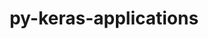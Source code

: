 ---
title: "py-keras-applications"
layout: cache
categories: [package, develop]
meta: {"versions": ["1.0.8"], "compilers": ["apple-clang@=14.0.0", "apple-clang@=14.0.3", "gcc@=11.3.0", "gcc@=7.3.1"], "oss": ["amzn2", "ubuntu22.04", "ventura"], "platforms": ["darwin", "linux"], "targets": ["aarch64", "ivybridge", "x86_64_v3", "x86_64_v4"], "stacks": ["ml-darwin-aarch64-mps", "ml-linux-x86_64-cpu", "ml-linux-x86_64-cuda", "ml-linux-x86_64-rocm", "root"], "num_specs": 12, "num_specs_by_stack": {"ml-darwin-aarch64-mps": 2, "root": 12, "ml-linux-x86_64-cuda": 3, "ml-linux-x86_64-rocm": 3, "ml-linux-x86_64-cpu": 3}}
spec_details: [{"hash": "lgvq4sgesx76hsjt2p4obwzfikqf3kkt", "compiler": "apple-clang@=14.0.0", "versions": ["1.0.8"], "os": "ventura", "platform": "darwin", "target": "aarch64", "variants": ["build_system=python_pip"], "stacks": ["ml-darwin-aarch64-mps", "root"], "size": "-", "tarball": "https://binaries.spack.io/develop/build_cache/darwin-ventura-aarch64/apple-clang-14.0.0/py-keras-applications-1.0.8/darwin-ventura-aarch64-apple-clang-14.0.0-py-keras-applications-1.0.8-lgvq4sgesx76hsjt2p4obwzfikqf3kkt.spack"}, {"hash": "bsrgyk3uqwzdiavmywki6e72v7rsktcr", "compiler": "apple-clang@=14.0.3", "versions": ["1.0.8"], "os": "ventura", "platform": "darwin", "target": "aarch64", "variants": ["build_system=python_pip"], "stacks": ["ml-darwin-aarch64-mps", "root"], "size": "-", "tarball": "https://binaries.spack.io/develop/build_cache/darwin-ventura-aarch64/apple-clang-14.0.3/py-keras-applications-1.0.8/darwin-ventura-aarch64-apple-clang-14.0.3-py-keras-applications-1.0.8-bsrgyk3uqwzdiavmywki6e72v7rsktcr.spack"}, {"hash": "yed3qwiwhj2dbppopinqtcgjdsxreq2f", "compiler": "gcc@=7.3.1", "versions": ["1.0.8"], "os": "amzn2", "platform": "linux", "target": "ivybridge", "variants": ["build_system=python_pip"], "stacks": ["root"], "size": "-", "tarball": "https://binaries.spack.io/develop/build_cache/linux-amzn2-ivybridge/gcc-7.3.1/py-keras-applications-1.0.8/linux-amzn2-ivybridge-gcc-7.3.1-py-keras-applications-1.0.8-yed3qwiwhj2dbppopinqtcgjdsxreq2f.spack"}, {"hash": "q6zxbvkfpmexd4bgfowjlz4rclpuokar", "compiler": "gcc@=7.3.1", "versions": ["1.0.8"], "os": "amzn2", "platform": "linux", "target": "ivybridge", "variants": ["build_system=python_pip"], "stacks": ["root"], "size": "-", "tarball": "https://binaries.spack.io/develop/build_cache/linux-amzn2-ivybridge/gcc-7.3.1/py-keras-applications-1.0.8/linux-amzn2-ivybridge-gcc-7.3.1-py-keras-applications-1.0.8-q6zxbvkfpmexd4bgfowjlz4rclpuokar.spack"}, {"hash": "an3zq4smdgeqlacghxej4watrv7mm6hl", "compiler": "gcc@=7.3.1", "versions": ["1.0.8"], "os": "amzn2", "platform": "linux", "target": "x86_64_v3", "variants": ["build_system=python_pip"], "stacks": ["root"], "size": "-", "tarball": "https://binaries.spack.io/develop/build_cache/linux-amzn2-x86_64_v3/gcc-7.3.1/py-keras-applications-1.0.8/linux-amzn2-x86_64_v3-gcc-7.3.1-py-keras-applications-1.0.8-an3zq4smdgeqlacghxej4watrv7mm6hl.spack"}, {"hash": "3kqgrjwh42m6tpxvu5dpkx35o3dwii3l", "compiler": "gcc@=7.3.1", "versions": ["1.0.8"], "os": "amzn2", "platform": "linux", "target": "x86_64_v3", "variants": ["build_system=python_pip"], "stacks": ["root"], "size": "-", "tarball": "https://binaries.spack.io/develop/build_cache/linux-amzn2-x86_64_v3/gcc-7.3.1/py-keras-applications-1.0.8/linux-amzn2-x86_64_v3-gcc-7.3.1-py-keras-applications-1.0.8-3kqgrjwh42m6tpxvu5dpkx35o3dwii3l.spack"}, {"hash": "k7s6fllkmrb2fdwb7gopkhlmg5bdj37p", "compiler": "gcc@=7.3.1", "versions": ["1.0.8"], "os": "amzn2", "platform": "linux", "target": "x86_64_v3", "variants": [], "stacks": ["root"], "size": "-", "tarball": "https://binaries.spack.io/develop/build_cache/linux-amzn2-x86_64_v3/gcc-7.3.1/py-keras-applications-1.0.8/linux-amzn2-x86_64_v3-gcc-7.3.1-py-keras-applications-1.0.8-k7s6fllkmrb2fdwb7gopkhlmg5bdj37p.spack"}, {"hash": "vno4fki7dpmxni7mvkzqjistabnhw23k", "compiler": "gcc@=7.3.1", "versions": ["1.0.8"], "os": "amzn2", "platform": "linux", "target": "x86_64_v3", "variants": [], "stacks": ["root"], "size": "-", "tarball": "https://binaries.spack.io/develop/build_cache/linux-amzn2-x86_64_v3/gcc-7.3.1/py-keras-applications-1.0.8/linux-amzn2-x86_64_v3-gcc-7.3.1-py-keras-applications-1.0.8-vno4fki7dpmxni7mvkzqjistabnhw23k.spack"}, {"hash": "ydo3p6dibcv7ef7qqumql425xoxbwklz", "compiler": "gcc@=7.3.1", "versions": ["1.0.8"], "os": "amzn2", "platform": "linux", "target": "x86_64_v4", "variants": [], "stacks": ["root"], "size": "-", "tarball": "https://binaries.spack.io/develop/build_cache/linux-amzn2-x86_64_v4/gcc-7.3.1/py-keras-applications-1.0.8/linux-amzn2-x86_64_v4-gcc-7.3.1-py-keras-applications-1.0.8-ydo3p6dibcv7ef7qqumql425xoxbwklz.spack"}, {"hash": "5hiblp4qqvdv7llhdxxjt6ugpat4kslx", "compiler": "gcc@=11.3.0", "versions": ["1.0.8"], "os": "ubuntu22.04", "platform": "linux", "target": "x86_64_v3", "variants": ["build_system=python_pip"], "stacks": ["ml-linux-x86_64-cuda", "ml-linux-x86_64-rocm", "ml-linux-x86_64-cpu", "root"], "size": "-", "tarball": "https://binaries.spack.io/develop/build_cache/linux-ubuntu22.04-x86_64_v3/gcc-11.3.0/py-keras-applications-1.0.8/linux-ubuntu22.04-x86_64_v3-gcc-11.3.0-py-keras-applications-1.0.8-5hiblp4qqvdv7llhdxxjt6ugpat4kslx.spack"}, {"hash": "kkmgvufmjgrxfybwuuqj53e3jg54xmfa", "compiler": "gcc@=11.3.0", "versions": ["1.0.8"], "os": "ubuntu22.04", "platform": "linux", "target": "x86_64_v3", "variants": ["build_system=python_pip"], "stacks": ["ml-linux-x86_64-cuda", "ml-linux-x86_64-rocm", "ml-linux-x86_64-cpu", "root"], "size": "-", "tarball": "https://binaries.spack.io/develop/build_cache/linux-ubuntu22.04-x86_64_v3/gcc-11.3.0/py-keras-applications-1.0.8/linux-ubuntu22.04-x86_64_v3-gcc-11.3.0-py-keras-applications-1.0.8-kkmgvufmjgrxfybwuuqj53e3jg54xmfa.spack"}, {"hash": "ewutr3o4fwync6pzrfbxbdft7ttqiq7q", "compiler": "gcc@=11.3.0", "versions": ["1.0.8"], "os": "ubuntu22.04", "platform": "linux", "target": "x86_64_v3", "variants": ["build_system=python_pip"], "stacks": ["ml-linux-x86_64-cuda", "ml-linux-x86_64-rocm", "ml-linux-x86_64-cpu", "root"], "size": "-", "tarball": "https://binaries.spack.io/develop/build_cache/linux-ubuntu22.04-x86_64_v3/gcc-11.3.0/py-keras-applications-1.0.8/linux-ubuntu22.04-x86_64_v3-gcc-11.3.0-py-keras-applications-1.0.8-ewutr3o4fwync6pzrfbxbdft7ttqiq7q.spack"}]
---